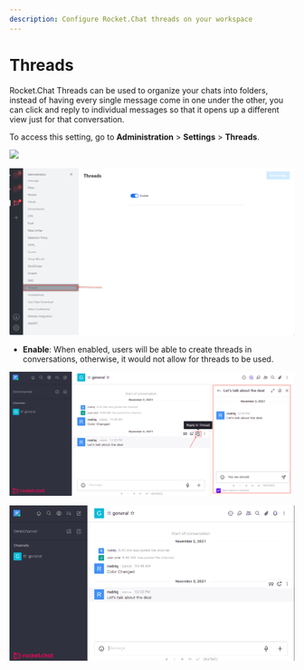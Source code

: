 ```yaml
---
description: Configure Rocket.Chat threads on your workspace
---
```


# Threads

Rocket.Chat Threads can be used to organize your chats into folders, instead of having every single message come in one under the other, you can click and reply to individual messages so that it opens up a different view just for that conversation.

To access this setting, go to **Administration** > **Settings** > **Threads**.

![](<../../../.gitbook/assets/administration >)

![](<../../../.gitbook/assets/image (647) (1) (1) (1).png>)

* **Enable**: When enabled, users will be able to create threads in conversations, otherwise, it would not allow for threads to be used.

![Threads Enabled](<../../../.gitbook/assets/image (667) (1) (1) (1) (1) (1) (1).png>)

![Threads Disabled](<../../../.gitbook/assets/image (643) (1) (1) (1) (1) (1) (1).png>)

